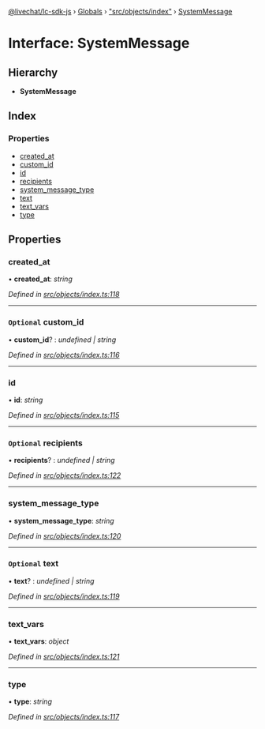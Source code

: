 [@livechat/lc-sdk-js](../README.md) › [Globals](../globals.md) › ["src/objects/index"](../modules/_src_objects_index_.md) › [SystemMessage](_src_objects_index_.systemmessage.md)

# Interface: SystemMessage

## Hierarchy

* **SystemMessage**

## Index

### Properties

* [created_at](_src_objects_index_.systemmessage.md#created_at)
* [custom_id](_src_objects_index_.systemmessage.md#optional-custom_id)
* [id](_src_objects_index_.systemmessage.md#id)
* [recipients](_src_objects_index_.systemmessage.md#optional-recipients)
* [system_message_type](_src_objects_index_.systemmessage.md#system_message_type)
* [text](_src_objects_index_.systemmessage.md#optional-text)
* [text_vars](_src_objects_index_.systemmessage.md#text_vars)
* [type](_src_objects_index_.systemmessage.md#type)

## Properties

###  created_at

• **created_at**: *string*

*Defined in [src/objects/index.ts:118](https://github.com/livechat/lc-sdk-js/blob/ce4846a/src/objects/index.ts#L118)*

___

### `Optional` custom_id

• **custom_id**? : *undefined | string*

*Defined in [src/objects/index.ts:116](https://github.com/livechat/lc-sdk-js/blob/ce4846a/src/objects/index.ts#L116)*

___

###  id

• **id**: *string*

*Defined in [src/objects/index.ts:115](https://github.com/livechat/lc-sdk-js/blob/ce4846a/src/objects/index.ts#L115)*

___

### `Optional` recipients

• **recipients**? : *undefined | string*

*Defined in [src/objects/index.ts:122](https://github.com/livechat/lc-sdk-js/blob/ce4846a/src/objects/index.ts#L122)*

___

###  system_message_type

• **system_message_type**: *string*

*Defined in [src/objects/index.ts:120](https://github.com/livechat/lc-sdk-js/blob/ce4846a/src/objects/index.ts#L120)*

___

### `Optional` text

• **text**? : *undefined | string*

*Defined in [src/objects/index.ts:119](https://github.com/livechat/lc-sdk-js/blob/ce4846a/src/objects/index.ts#L119)*

___

###  text_vars

• **text_vars**: *object*

*Defined in [src/objects/index.ts:121](https://github.com/livechat/lc-sdk-js/blob/ce4846a/src/objects/index.ts#L121)*

___

###  type

• **type**: *string*

*Defined in [src/objects/index.ts:117](https://github.com/livechat/lc-sdk-js/blob/ce4846a/src/objects/index.ts#L117)*
